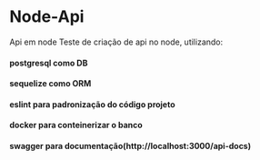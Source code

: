 # Node-Api

Api em node
Teste de criação de api no node, utilizando:

#### postgresql como DB

#### sequelize como ORM

#### eslint para padronização do código projeto

#### docker para conteinerizar o banco

#### swagger para documentação(http://localhost:3000/api-docs)
